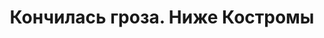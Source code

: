 ---
title: 'Кончилась гроза. Ниже Костромы'
location: ''

tags: [all]
category: paddling-2700km-along-the-volga-2010
---